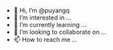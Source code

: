 - 👋 Hi, I’m @puyangq
- 👀 I’m interested in ...
- 🌱 I’m currently learning ...
- 💞️ I’m looking to collaborate on ...
- 📫 How to reach me ...

<!---
puyangq/puyangq is a ✨ special ✨ repository because its `README.md` (this file) appears on your GitHub profile.
You can click the Preview link to take a look at your changes.
--->
